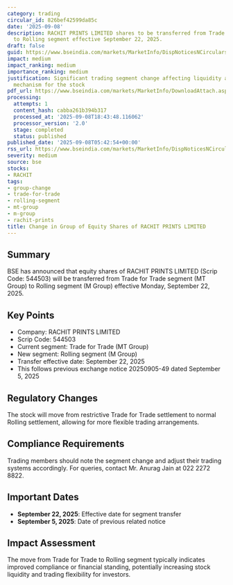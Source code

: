 ```yaml
---
category: trading
circular_id: 826bef42599da85c
date: '2025-09-08'
description: RACHIT PRINTS LIMITED shares to be transferred from Trade for Trade segment
  to Rolling segment effective September 22, 2025.
draft: false
guid: https://www.bseindia.com/markets/MarketInfo/DispNoticesNCirculars.aspx?Noticeid={018F5B8B-BD8D-4B06-B928-53BFB89BA76E}&noticeno=20250908-6&dt=09/08/2025&icount=6&totcount=48&flag=0
impact: medium
impact_ranking: medium
importance_ranking: medium
justification: Significant trading segment change affecting liquidity and trading
  mechanism for the stock
pdf_url: https://www.bseindia.com/markets/MarketInfo/DownloadAttach.aspx?id=20250908-6&attachedId=
processing:
  attempts: 1
  content_hash: cabba261b394b317
  processed_at: '2025-09-08T18:43:48.116062'
  processor_version: '2.0'
  stage: completed
  status: published
published_date: '2025-09-08T05:42:54+00:00'
rss_url: https://www.bseindia.com/markets/MarketInfo/DispNoticesNCirculars.aspx?Noticeid={018F5B8B-BD8D-4B06-B928-53BFB89BA76E}&noticeno=20250908-6&dt=09/08/2025&icount=6&totcount=48&flag=0
severity: medium
source: bse
stocks:
- RACHIT
tags:
- group-change
- trade-for-trade
- rolling-segment
- mt-group
- m-group
- rachit-prints
title: Change in Group of Equity Shares of RACHIT PRINTS LIMITED
---
```


## Summary

BSE has announced that equity shares of RACHIT PRINTS LIMITED (Scrip Code: 544503) will be transferred from Trade for Trade segment (MT Group) to Rolling segment (M Group) effective Monday, September 22, 2025.

## Key Points

- Company: RACHIT PRINTS LIMITED
- Scrip Code: 544503
- Current segment: Trade for Trade (MT Group)
- New segment: Rolling segment (M Group)
- Transfer effective date: September 22, 2025
- This follows previous exchange notice 20250905-49 dated September 5, 2025

## Regulatory Changes

The stock will move from restrictive Trade for Trade settlement to normal Rolling settlement, allowing for more flexible trading arrangements.

## Compliance Requirements

Trading members should note the segment change and adjust their trading systems accordingly. For queries, contact Mr. Anurag Jain at 022 2272 8822.

## Important Dates

- **September 22, 2025**: Effective date for segment transfer
- **September 5, 2025**: Date of previous related notice

## Impact Assessment

The move from Trade for Trade to Rolling segment typically indicates improved compliance or financial standing, potentially increasing stock liquidity and trading flexibility for investors.